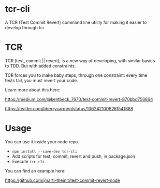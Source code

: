 # tcr-cli

A TCR (Test Commit Revert) command line utility for making it easier to develop through tcr

# TCR

TCR (test, commit || revert), is a new way of developing, with similar basics to TDD. But with added constraints.

TCR forces you to make baby steps, through one constraint: every time tests fail, you must revert your code.

Learn more about this here:

https://medium.com/@kentbeck_7670/test-commit-revert-870bbd756864

https://twitter.com/bberrycarmen/status/1062421008261541888

# Usage

You can use it inside your node repo.
- `npm install --save-dev tcr-cli`
- Add scripts for test, commit, revert and push, in package.json
- Execute `tcr-cli`.

You can find an example here:

https://github.com/jmarti-theinit/test-commit-revert-node

 
